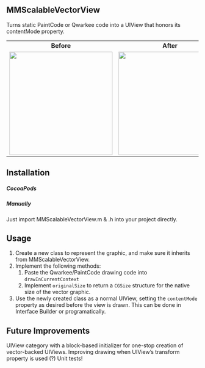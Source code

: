 ## MMScalableVectorView
Turns static PaintCode or Qwarkee code into a UIView that honors its contentMode property.
<table>
<tr>
<td><div align="center"><b>Before</b></div></td>
<td><div align="center"><b>After</b></div></td>
</tr>
<tr>
<td><img src="http://michaelmaxwell.info/wordpress/wp-content/uploads/2013/12/normalVector.png" width="270px"></td>
<td><img src="http://michaelmaxwell.info/wordpress/wp-content/uploads/2013/12/scaledVector.png" width="270px"></td>
</tr>
</table>


## Installation
##### CocoaPods

##### Manually
Just import MMScalableVectorView.m & .h into your project directly.

## Usage

1. Create a new class to represent the graphic, and make sure it inherits from MMScalableVectorView.
2. Implement the following methods:
	1. Paste the Qwarkee/PaintCode drawing code into `drawInCurrentContext`
	2. Implement `originalSize` to return a `CGSize` structure for the native size of the vector graphic.
3. Use the newly created class as a normal UIView, setting the `contentMode` property as desired before the view is drawn. This can be done in Interface Builder or programatically.


## Future Improvements
  
  
UIView category with a block-based initializer for one-stop creation of vector-backed UIViews.
Improving drawing when UIView’s transform property is used (?)
Unit tests!